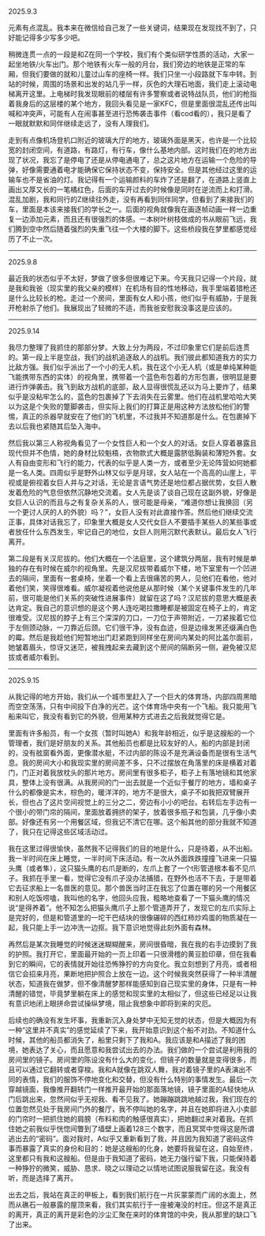 2025.9.3

元素有点混乱。我本来在微信给自己发了一些关键词，结果现在发现找不到了，只好能记得多少写多少吧。

稍微连贯一点的一段是和Z在同一个学校，我们有个类似研学性质的活动，大家一起坐地铁/火车出门。那个地铁有火车一般的月台，我们旁边的地铁是正常的车厢，但我们要做的就和儿童过山车的座椅一样。我们只坐一小段路就下车中转。到站的时候，周围的场景和出发的站几乎一样，灰色的大理石地面，我们走上滚动电梯离开这里。上电梯时我发现眼前的楼层有许多警察或者说特战队员，他们的枪指着我身后的这层楼的某个地方，我回头看见是一家KFC，但是里面很混乱还传出叫喊和冲突声，可能有人在闹事甚至进行恐怖袭击事件（看cod看的），我只是看了一眼就默默和同伴继续走远了，没有人理我们。

走到有点像机场登机口附近的玻璃大厅的地方，玻璃外面是黑天，也许是一个比较宽的封闭空间，有道路，有路灯，有行车，像什么基地内部。这时我们在的地方出现了状况，我忘了是停电了还是从停电通电了，总之这片地方在运输一个危险的导弹，好像需要通着电才能确保它保持状态不变，保持安全。但是其他经过这里的运输车也不是省油的灯。我记得有一个运输颜料的车炸了还是翻了，在道路上竖直上画出又厚又长的一笔橘红色，后面的车开过去的时候像是同时在逆流而上和打滑。混乱加剧，我和同行的Z继续往外走，没有再看到同伴同学，但看到了来接我们的车，里面是本该来接我们的学长之一。后面的视角就像我在画逐帧动画一样一边重复一边添加元素，而且还有很强烈的体感。一本树叶树枝做成的书从眼前飞远，我们腾到空中然后随着强烈的失重飞往一个大楼的脚下。这些桥段我在梦里都感觉经历了不止一次。

***
2025.9.8

最近我的状态似乎不太好，梦做了很多但很难记下来。今天我只记得一个片段，就是我和我爸（现实里的我父亲的模样）在机场有目的性地移动，我手里端着猎枪还是什么比较长的枪。走过一个房间，里面有女人和小孩，他们似乎有威胁，于是我开枪射杀了他们。我展现出了轻微的不适，而我爸安慰我没事这是应该的。

***
2025.9.14

我尽力整理了我抓住的那部分梦。大致上分为两段，不过印象里它们是前后连贯的。第一段上半是空战，我们的战机追逐敌人的战机。我们彼此都知道我方的实力比敌方强。我们似乎派出了一个小的无人机，我在这个小无人机（或是单纯某种能飞能携带东西的实体）的视角里，携带着一个蓝色布包着的方形包裹，很明显是要进行炸弹袭击。我飞到敌方战机的底部，敌人显得很慌乱还以为马上要炸了，结果似乎是没粘牢怎么的，蓝色的包裹掉了下去消失在云雾里。他们在战机里哈哈大笑以为这是个失败的蹩脚袭击，但实际上我们的打算正是用这种方法放松他们的警惕，真正的杀器早就安在了他们的飞机里，不过我并不知道那是什么。在包裹掉下去以后我也紧随其后坠入海中。

然后我以第三人称视角看见了一个女性巨人和一个女人的对话。女巨人穿着暴露且现代但并不色情，她的身材比较魁梧，衣物款式大概是露脐低胸装和薄短外套。女人有自由变形和飞行的能力，代表的似乎是人类一方，或者至少无论阵营如何她都是一名人类。四周似乎是野外山林又似乎是月球，女人站在一个高高的山崖上，平视或是俯视着女巨人并与之对话，无论是言语气势还是地位都占据优势，女巨人散发着危险的气息但依然沉静地交流着。女人先是谈了谈自己现在这副外貌，好像是女巨人认识的而且与之有复杂关系的人，很可能是母亲，“难道你想让我换回（另一个更讨人厌的人的外貌）吗？”，女巨人没有对此直接作答。然后他们继续交流正事，具体对话我忘了，印象里大概是女人交代女巨人不要插手某些人的某些事或者放任什么东西发生，牢记自己的地位，女巨人则用沉默代表默认。最后女人飞行离开。

第二段是有关汉尼拔的。他们大概在一个法庭里，这个建筑分两层，我有时候是单独的存在有时候在威尔的视角里。先是汉尼拔带着威尔下楼，地下室里有一个凹进去的隔间，里面有一套桌椅，坐着一个看上去很痛苦的男人，见他们在看他，他对着他们笑，笑得很难看。威尔凝视着他说他是从那时候（某个关键事件发生的几年前，很可能是他们关系的突破性进展事件）就留在这了吗？汉尼拔的意思大概是表达肯定。我自己的意识想的是这个男人连吃喝拉撒睡都是被固定在椅子上的，肯定很难受。汉尼拔的脖子上有三个深深的刀口，一刀位于声带附近，一刀紧挨着它位于左侧颈动脉，一刀靠近后颈。它们很干净，没有血迹，但是边缘发黑还缀满白色的霉。然后是我趁他们短暂地出门赶紧跑到同样坐在房间内某处的阿比盖尔面前，她皱着眉头，惊讶又迷茫，被我拽起来去藏到这个房间的隔断另一侧，避免被汉尼拔或者威尔看到。

***
2025.9.15

从我记得的地方开始，我们从一个城市里赶入了一个巨大的体育场，内部四周黑暗而空空荡荡，只有中间投下白净的光芒。这个体育场中央有一个飞船。我只能用飞船来叫它，我没有看到它的外貌，但用某种方式进去之后我就觉得它是。

里面有许多船员，有一个女孩（暂时叫她A）和我年龄相近，似乎是这艘船的一个管理者，我们是好朋友的关系。其他船员也都是比较友好的人。船的内部是封闭的，没有舷窗看外面，更像潜水艇，不过内部的陈设不是充满设备而是很有生活气息。我的房间大小和我现实里的房间差不多，只不过摆放在角落里的床是横着对着门，门正对着我放枕头的那片地方。房间里有很多柜子，柜子上有落地镜和其他家具，整体上没有很满。从我房间的门一出去就是一个近似于餐厅的地方，墙和桌子什么的都像是实木，棕色的，暖洋洋的，地方不是很大，桌子不如我把双臂展开长，但也占了这片空间视觉上的三分之二，旁边有小小的吧台。右转后左手边有一个很小的带门帘的隔间，里面放着拥挤的架子，放着很多瓶子和包装，几乎像小卖部。好像还有另一个用餐区域，但我记不清它在哪。这个船其他的部分我就不知道了，我只在记得这些区域活动过。

我在这里过得很愉快，虽然我不记得我们的目的地是什么，只是待着，从不出船。我一半时间在床上睡觉，一半时间下床活动。有一次从外面跌跌撞撞飞进来一只猫头鹰（或者隼），这只猫头鹰的右爪是断的，左爪上套了一个t形管道根本看不见爪子。我抓在手里一看，觉得它没有爪子没办法捕猎，在野外也活不下去，于是带着它去征求船上一名兽医的意见。那个兽医当时正在我忘了位置在哪的另一个用餐区和别人吃饭唠嗑，我叫他的名字，他回头应我，粗略地查看了一下猫头鹰的情况说“是得养着”。他不知怎么把猫头鹰爪子上那个管道弄开了，发现它的左爪实际上是完好的，但是和管道里的一坨干巴结块的很像碾碎的西红柿炒鸡蛋的物质凝在一起，我只能上手一边冲洗一边抠。我下意识地觉得此刻外面有森林。

再然后是某次我睡觉的时候迷迷糊糊醒来，房间很昏暗，我在我的右手边摸到了我的护照。我打开它，里面最开始的一页上印着一只很滑稽的黄豆脸印章，但在我看到它的瞬间，它的表情就开始往恐怖狰狞的方向变化。我立刻想到了月亮，或者相信它会招来月亮，果断地把护照合上放在一边。这个时候我突然获得了一种半清醒状态，知道我在做梦，但不像清醒梦那样能感知到自己现实里的身体，只是有一种清醒的错觉，毕竟梦里躺在床上的感觉和现实里的太相似了，但这些已经足以让我有意识地闭上眼拼命尝试操纵梦境，阻止我想象中即将到来的灾厄。

后续也的确没有发生坏事，我重新沉入身处梦中无知无觉的状态，但是大概因为有一种“这里并不真实”的感觉延续了下来，我开始意识到这个船不对劲。不知道什么时候，其他的船员都消失了，船里只剩下了我和A。我应该是和A描述了我的困境，她表达了关心，而且愿意和我尝试出去的办法。我们做的一个尝试是利用我的房间里的镜子。房间里的陈设没有什么大的变化，但镜子的数量就是变得很多，而且可以通过它翻转或者穿梭。我和A就像在跳双人舞，我对着镜子里的A表演出不同的表情，我们的服饰不停地变化和交替，但没有什么特别的事情发生。最后一次穿越镜面，我像推开翻转门一样推开最开始的那面落地镜，镜子里面的A轻快地从门后跳出来，忽然间似乎无视我、看不见我了。她蹦蹦跳跳地越过我，我们现在的位置忽然见处于我房间门外的餐厅，我不停叫她的名字，并且在她即将进入小卖部的门帘时一把抓住她的肩膀（布料和肉的触感很真实），把她翻过来对着我。在抓住她之前我似乎恍惚间瞥到了墙壁上画着128三个数字，而且冥冥中觉得这是所谓逃出去的“密码”。面对我时，A似乎又重新看到了我，并且因为我知道了密码这件事而暴露了真实的身份和目的：她是这艘船的化身，她要将我留在这，自始至终，这里都只有我和这艘船。但是由于我知道了密码，她无力强行留下我，只能保持着一种狰狞的微笑，威胁、恳求、晓之以理动之以情地试图说服我留在这。我没有听，而是选择了离开。

出去之后，我站在真正的甲板上，看到我们航行在一片灰蒙蒙而广阔的水面上，然而从礁石一般暴露的屋顶来看，我们其实航行于一座被淹没的村庄。但这不是真正的离开，真正的离开是彩色的沙尘汇聚在来时的体育馆的中央，我从那里的缺口飞了出来。